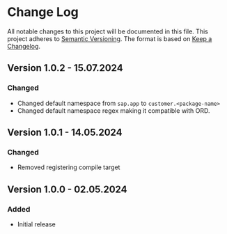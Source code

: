 # Change Log

All notable changes to this project will be documented in this file.
This project adheres to [Semantic Versioning](http://semver.org/).
The format is based on [Keep a Changelog](http://keepachangelog.com/).

## Version 1.0.2 - 15.07.2024

### Changed

- Changed default namespace from `sap.app` to `customer.<package-name>`
- Changed default namespace regex making it compatible with ORD.

## Version 1.0.1 - 14.05.2024

### Changed

- Removed registering compile target

## Version 1.0.0 - 02.05.2024

### Added

- Initial release

